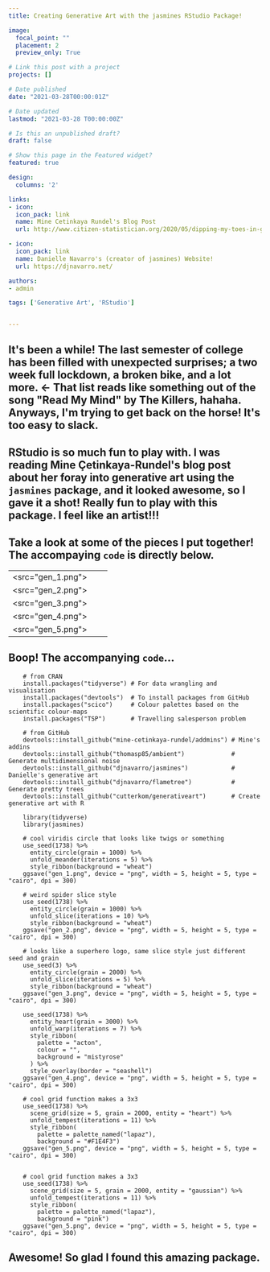 ```yaml
---
title: Creating Generative Art with the jasmines RStudio Package!

image:
  focal_point: ""
  placement: 2
  preview_only: True

# Link this post with a project
projects: []

# Date published
date: "2021-03-28T00:00:01Z"

# Date updated
lastmod: "2021-03-28 T00:00:00Z"

# Is this an unpublished draft?
draft: false

# Show this page in the Featured widget?
featured: true

design:
  columns: '2'

links:
- icon:
  icon_pack: link
  name: Mine Cetinkaya Rundel's Blog Post
  url: http://www.citizen-statistician.org/2020/05/dipping-my-toes-in-generative-art-with-my-sister/

- icon:
  icon_pack: link
  name: Danielle Navarro's (creator of jasmines) Website!
  url: https://djnavarro.net/

authors:
- admin

tags: ['Generative Art', 'RStudio']


---
```

## It's been a while! The last semester of college has been filled with unexpected surprises; a two week full lockdown, a broken bike, and a lot more. <- That list reads like something out of the song "Read My Mind" by The Killers, hahaha. Anyways, I'm trying to get back on the horse! It's too easy to slack.


## RStudio is so much fun to play with. I was reading Mine Çetinkaya-Rundel's blog post about her foray into generative art using the `jasmines` package, and it looked awesome, so I gave it a shot! Really fun to play with this package. I feel like an artist!!!

## Take a look at some of the pieces I put together! The accompaying `code` is directly below.

| | | |
|:-------------------------:|:-------------------------:|:-------------------------:|
|<src="gen_1.png">|
|<src="gen_2.png">|
|<src="gen_3.png">|
|<src="gen_4.png">|
|<src="gen_5.png">|


## Boop! The accompanying `code`...

        # from CRAN
        install.packages("tidyverse") # For data wrangling and visualisation
        install.packages("devtools")  # To install packages from GitHub
        install.packages("scico")     # Colour palettes based on the scientific colour-maps
        install.packages("TSP")       # Travelling salesperson problem

        # from GitHub
        devtools::install_github("mine-cetinkaya-rundel/addmins") # Mine's addins
        devtools::install_github("thomasp85/ambient")             # Generate multidimensional noise
        devtools::install_github("djnavarro/jasmines")            # Danielle's generative art
        devtools::install_github("djnavarro/flametree")           # Generate pretty trees
        devtools::install_github("cutterkom/generativeart")       # Create generative art with R

        library(tidyverse)
        library(jasmines)

        # cool viridis circle that looks like twigs or something
        use_seed(1738) %>%
          entity_circle(grain = 1000) %>%
          unfold_meander(iterations = 5) %>%
          style_ribbon(background = "wheat")
        ggsave("gen_1.png", device = "png", width = 5, height = 5, type = "cairo", dpi = 300)

        # weird spider slice style
        use_seed(1738) %>%
          entity_circle(grain = 1000) %>%
          unfold_slice(iterations = 10) %>%
          style_ribbon(background = "wheat")
        ggsave("gen_2.png", device = "png", width = 5, height = 5, type = "cairo", dpi = 300)

        # looks like a superhero logo, same slice style just different seed and grain
        use_seed(3) %>%
          entity_circle(grain = 2000) %>%
          unfold_slice(iterations = 5) %>%
          style_ribbon(background = "wheat")
        ggsave("gen_3.png", device = "png", width = 5, height = 5, type = "cairo", dpi = 300)

        use_seed(1738) %>%
          entity_heart(grain = 3000) %>%
          unfold_warp(iterations = 7) %>%
          style_ribbon(
            palette = "acton",
            colour = "",
            background = "mistyrose"
          ) %>%
          style_overlay(border = "seashell")
        ggsave("gen_4.png", device = "png", width = 5, height = 5, type = "cairo", dpi = 300)

        # cool grid function makes a 3x3
        use_seed(1738) %>%
          scene_grid(size = 5, grain = 2000, entity = "heart") %>%
          unfold_tempest(iterations = 11) %>%
          style_ribbon(
            palette = palette_named("lapaz"),
            background = "#F1E4F3")
        ggsave("gen_5.png", device = "png", width = 5, height = 5, type = "cairo", dpi = 300)


        # cool grid function makes a 3x3
        use_seed(1738) %>%
          scene_grid(size = 5, grain = 2000, entity = "gaussian") %>%
          unfold_tempest(iterations = 11) %>%
          style_ribbon(
            palette = palette_named("lapaz"),
            background = "pink")
        ggsave("gen_5.png", device = "png", width = 5, height = 5, type = "cairo", dpi = 300)

## Awesome! So glad I found this amazing package.
